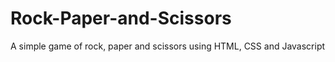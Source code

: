# Rock-Paper-and-Scissors
A simple game of rock, paper and scissors using HTML, CSS and Javascript

